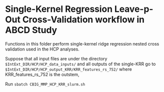 # Single-Kernel Regression Leave-p-Out Cross-Validation workflow in ABCD Study


Functions in this folder perform single-kernel ridge regression nested cross validation used in the HCP analyses. 

Suppose that all input files are under the directory `$IntExt_DIR/HCP/HCP_data_inputs/` and all outputs of the single-KRR go to `$IntExt_DIR/HCP/HCP_output_KRR/KRR_features_rs_752/` where KRR_features_rs_752 is the outstem,

Run `sbatch CBIG_MMP_HCP_KRR_slurm.sh`
